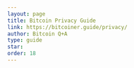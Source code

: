 ```yaml
---
layout: page
title: Bitcoin Privacy Guide
link: https://bitcoiner.guide/privacy/
author: Bitcoin Q+A
type: guide
star: 
order: 18
---
```

